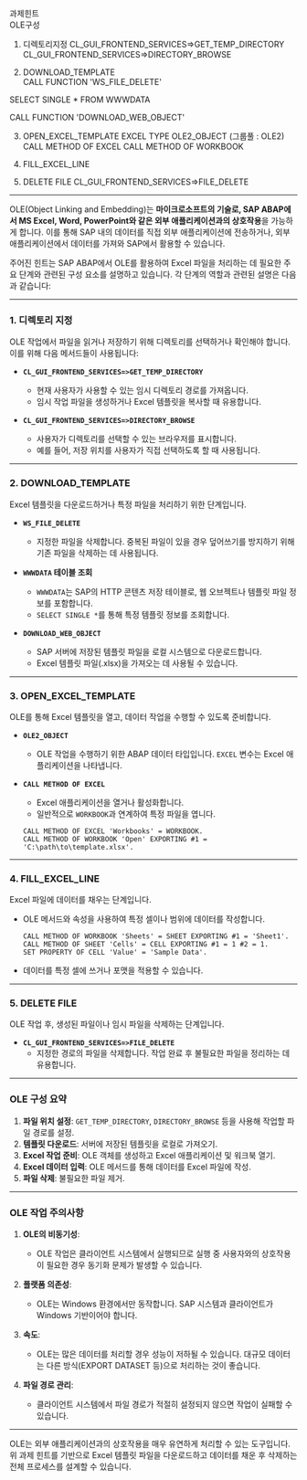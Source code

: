 과제힌트  
OLE구성  
1. 디렉토리지정
CL_GUI_FRONTEND_SERVICES=>GET_TEMP_DIRECTORY
CL_GUI_FRONTEND_SERVICES=>DIRECTORY_BROWSE

2. DOWNLOAD_TEMPLATE  
CALL FUNCTION 'WS_FILE_DELETE'

  SELECT SINGLE *
    FROM WWWDATA

CALL FUNCTION 'DOWNLOAD_WEB_OBJECT'  

3. OPEN_EXCEL_TEMPLATE 
EXCEL  TYPE OLE2_OBJECT (그룹풀 : OLE2)
  CALL METHOD OF
    EXCEL
  CALL METHOD OF
    WORKBOOK

4. FILL_EXCEL_LINE
5. DELETE  FILE
CL_GUI_FRONTEND_SERVICES=>FILE_DELETE

---

OLE(Object Linking and Embedding)는 **마이크로소프트의 기술로, SAP ABAP에서 MS Excel, Word, PowerPoint와 같은 외부 애플리케이션과의 상호작용**을 가능하게 합니다. 이를 통해 SAP 내의 데이터를 직접 외부 애플리케이션에 전송하거나, 외부 애플리케이션에서 데이터를 가져와 SAP에서 활용할 수 있습니다.

주어진 힌트는 SAP ABAP에서 OLE를 활용하여 Excel 파일을 처리하는 데 필요한 주요 단계와 관련된 구성 요소를 설명하고 있습니다. 각 단계의 역할과 관련된 설명은 다음과 같습니다:

---

### 1. **디렉토리 지정**
OLE 작업에서 파일을 읽거나 저장하기 위해 디렉토리를 선택하거나 확인해야 합니다. 이를 위해 다음 메서드들이 사용됩니다:

- **`CL_GUI_FRONTEND_SERVICES=>GET_TEMP_DIRECTORY`**  
  - 현재 사용자가 사용할 수 있는 임시 디렉토리 경로를 가져옵니다.  
  - 임시 작업 파일을 생성하거나 Excel 템플릿을 복사할 때 유용합니다.

- **`CL_GUI_FRONTEND_SERVICES=>DIRECTORY_BROWSE`**  
  - 사용자가 디렉토리를 선택할 수 있는 브라우저를 표시합니다.  
  - 예를 들어, 저장 위치를 사용자가 직접 선택하도록 할 때 사용됩니다.

---

### 2. **DOWNLOAD_TEMPLATE**
Excel 템플릿을 다운로드하거나 특정 파일을 처리하기 위한 단계입니다.

- **`WS_FILE_DELETE`**  
  - 지정한 파일을 삭제합니다. 중복된 파일이 있을 경우 덮어쓰기를 방지하기 위해 기존 파일을 삭제하는 데 사용됩니다.

- **`WWWDATA` 테이블 조회**  
  - `WWWDATA`는 SAP의 HTTP 콘텐츠 저장 테이블로, 웹 오브젝트나 템플릿 파일 정보를 포함합니다.  
  - `SELECT SINGLE *`를 통해 특정 템플릿 정보를 조회합니다.

- **`DOWNLOAD_WEB_OBJECT`**  
  - SAP 서버에 저장된 템플릿 파일을 로컬 시스템으로 다운로드합니다.  
  - Excel 템플릿 파일(.xlsx)을 가져오는 데 사용될 수 있습니다.

---

### 3. **OPEN_EXCEL_TEMPLATE**
OLE를 통해 Excel 템플릿을 열고, 데이터 작업을 수행할 수 있도록 준비합니다.

- **`OLE2_OBJECT`**  
  - OLE 작업을 수행하기 위한 ABAP 데이터 타입입니다. `EXCEL` 변수는 Excel 애플리케이션을 나타냅니다.

- **`CALL METHOD OF EXCEL`**  
  - Excel 애플리케이션을 열거나 활성화합니다.  
  - 일반적으로 `WORKBOOK`과 연계하여 특정 파일을 엽니다.

  ```abap
  CALL METHOD OF EXCEL 'Workbooks' = WORKBOOK.
  CALL METHOD OF WORKBOOK 'Open' EXPORTING #1 = 'C:\path\to\template.xlsx'.
  ```

---

### 4. **FILL_EXCEL_LINE**
Excel 파일에 데이터를 채우는 단계입니다.

- OLE 메서드와 속성을 사용하여 특정 셀이나 범위에 데이터를 작성합니다.

  ```abap
  CALL METHOD OF WORKBOOK 'Sheets' = SHEET EXPORTING #1 = 'Sheet1'.
  CALL METHOD OF SHEET 'Cells' = CELL EXPORTING #1 = 1 #2 = 1.
  SET PROPERTY OF CELL 'Value' = 'Sample Data'.
  ```

- 데이터를 특정 셀에 쓰거나 포맷을 적용할 수 있습니다.

---

### 5. **DELETE FILE**
OLE 작업 후, 생성된 파일이나 임시 파일을 삭제하는 단계입니다.

- **`CL_GUI_FRONTEND_SERVICES=>FILE_DELETE`**  
  - 지정한 경로의 파일을 삭제합니다. 작업 완료 후 불필요한 파일을 정리하는 데 유용합니다.

---

### OLE 구성 요약
1. **파일 위치 설정**: `GET_TEMP_DIRECTORY`, `DIRECTORY_BROWSE` 등을 사용해 작업할 파일 경로를 설정.
2. **템플릿 다운로드**: 서버에 저장된 템플릿을 로컬로 가져오기.
3. **Excel 작업 준비**: OLE 객체를 생성하고 Excel 애플리케이션 및 워크북 열기.
4. **Excel 데이터 입력**: OLE 메서드를 통해 데이터를 Excel 파일에 작성.
5. **파일 삭제**: 불필요한 파일 제거.

---

### OLE 작업 주의사항
1. **OLE의 비동기성**:
   - OLE 작업은 클라이언트 시스템에서 실행되므로 실행 중 사용자와의 상호작용이 필요한 경우 동기화 문제가 발생할 수 있습니다.
   
2. **플랫폼 의존성**:
   - OLE는 Windows 환경에서만 동작합니다. SAP 시스템과 클라이언트가 Windows 기반이어야 합니다.
   
3. **속도**:
   - OLE는 많은 데이터를 처리할 경우 성능이 저하될 수 있습니다. 대규모 데이터는 다른 방식(EXPORT DATASET 등)으로 처리하는 것이 좋습니다.

4. **파일 경로 관리**:
   - 클라이언트 시스템에서 파일 경로가 적절히 설정되지 않으면 작업이 실패할 수 있습니다.

---

OLE는 외부 애플리케이션과의 상호작용을 매우 유연하게 처리할 수 있는 도구입니다. 위 과제 힌트를 기반으로 Excel 템플릿 파일을 다운로드하고 데이터를 채운 후 삭제하는 전체 프로세스를 설계할 수 있습니다.